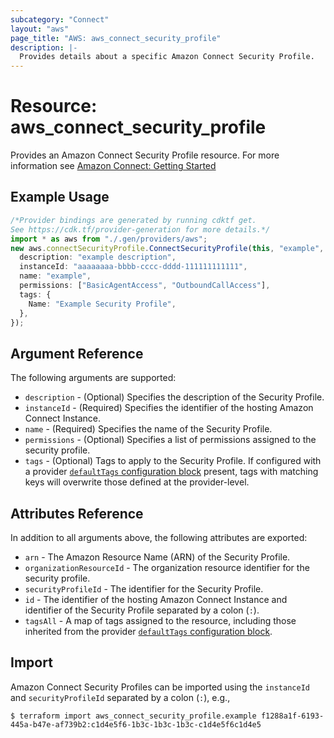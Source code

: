 ```yaml
---
subcategory: "Connect"
layout: "aws"
page_title: "AWS: aws_connect_security_profile"
description: |-
  Provides details about a specific Amazon Connect Security Profile.
---
```


# Resource: aws\_connect\_security\_profile

Provides an Amazon Connect Security Profile resource. For more information see
[Amazon Connect: Getting Started](https://docs.aws.amazon.com/connect/latest/adminguide/amazon-connect-get-started.html)

## Example Usage

```typescript
/*Provider bindings are generated by running cdktf get.
See https://cdk.tf/provider-generation for more details.*/
import * as aws from "./.gen/providers/aws";
new aws.connectSecurityProfile.ConnectSecurityProfile(this, "example", {
  description: "example description",
  instanceId: "aaaaaaaa-bbbb-cccc-dddd-111111111111",
  name: "example",
  permissions: ["BasicAgentAccess", "OutboundCallAccess"],
  tags: {
    Name: "Example Security Profile",
  },
});

```

## Argument Reference

The following arguments are supported:

* `description` - (Optional) Specifies the description of the Security Profile.
* `instanceId` - (Required) Specifies the identifier of the hosting Amazon Connect Instance.
* `name` - (Required) Specifies the name of the Security Profile.
* `permissions` - (Optional) Specifies a list of permissions assigned to the security profile.
* `tags` - (Optional) Tags to apply to the Security Profile. If configured with a provider
  [`defaultTags` configuration block](https://registry.terraform.io/providers/hashicorp/aws/latest/docs#default_tags-configuration-block) present, tags with matching keys will overwrite those defined at the provider-level.

## Attributes Reference

In addition to all arguments above, the following attributes are exported:

* `arn` - The Amazon Resource Name (ARN) of the Security Profile.
* `organizationResourceId` - The organization resource identifier for the security profile.
* `securityProfileId` - The identifier for the Security Profile.
* `id` - The identifier of the hosting Amazon Connect Instance and identifier of the Security Profile separated by a colon (`:`).
* `tagsAll` - A map of tags assigned to the resource, including those inherited from the provider [`defaultTags` configuration block](https://registry.terraform.io/providers/hashicorp/aws/latest/docs#default_tags-configuration-block).

## Import

Amazon Connect Security Profiles can be imported using the `instanceId` and `securityProfileId` separated by a colon (`:`), e.g.,

```console
$ terraform import aws_connect_security_profile.example f1288a1f-6193-445a-b47e-af739b2:c1d4e5f6-1b3c-1b3c-1b3c-c1d4e5f6c1d4e5
```
